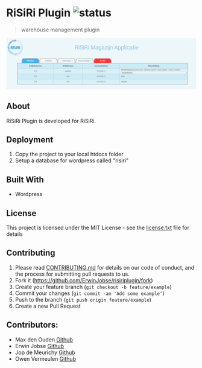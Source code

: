 # RiSiRi Plugin ![status](https://travis-ci.com/ErwinJobse/risiriplugin.svg?branch=beta)
> warehouse management plugin

![](risiri.PNG)

## About
RiSiRi Plugin is developed for RiSiRi. 


## Deployment
1. Copy the project to your local htdocs folder
2. Setup a database for wordpress called "risiri"

## Built With
* Wordpress


## License
This project is licensed under the MIT License - see the [license.txt](license.txt) file for details

## Contributing
1. Please read [CONTRIBUTING.md](CONTRIBUTING.md) for details on our code of conduct, and the process for submitting pull requests to us.
2. Fork it (<https://github.com/ErwinJobse/risiriplugin/fork>)
3. Create your feature branch (`git checkout -b feature/example`)
4. Commit your changes (`git commit -am 'Add some example'`)
5. Push to the branch (`git push origin feature/example`)
6. Create a new Pull Request

## Contributors: 
* Max den Ouden [Github](https://github.com/MextroNL)
* Erwin Jobse [Github](https://github.com/ErwinJobse)
* Jop de Meurichy [Github](https://github.com/jopdm)
* Owen Vermeulen [Github](https://github.com/gitjehub12)
